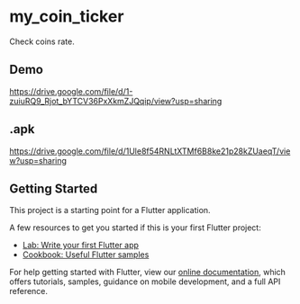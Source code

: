 # my_coin_ticker

Check coins rate.

## Demo

https://drive.google.com/file/d/1-zuiuRQ9_Rjot_bYTCV36PxXkmZJQqip/view?usp=sharing

## .apk

https://drive.google.com/file/d/1Ule8f54RNLtXTMf6B8ke21p28kZUaeqT/view?usp=sharing

## Getting Started

This project is a starting point for a Flutter application.

A few resources to get you started if this is your first Flutter project:

- [Lab: Write your first Flutter app](https://flutter.dev/docs/get-started/codelab)
- [Cookbook: Useful Flutter samples](https://flutter.dev/docs/cookbook)

For help getting started with Flutter, view our
[online documentation](https://flutter.dev/docs), which offers tutorials,
samples, guidance on mobile development, and a full API reference.
